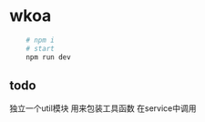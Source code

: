 # wkoa

```bash
    # npm i
    # start
    npm run dev
```

## todo 
独立一个util模块 用来包装工具函数 在service中调用